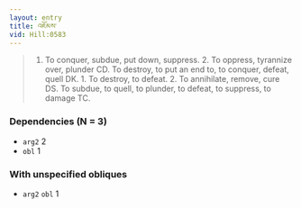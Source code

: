 ```yaml
---
layout: entry
title: འཇོམས་
vid: Hill:0583
---
```

> 1. To conquer, subdue, put down, suppress. 2. To oppress, tyrannize over, plunder CD. To destroy, to put an end to, to conquer, defeat, quell DK. 1. To destroy, to defeat. 2. To annihilate, remove, cure DS. To subdue, to quell, to plunder, to defeat, to suppress, to damage TC.
### Dependencies (N = 3)
* `arg2` 2
* `obl` 1


### With unspecified obliques
* `arg2` `obl` 1
